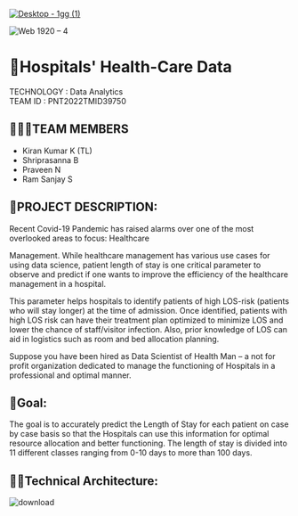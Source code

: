 
<a href="https://ibm-webpage-shrix1.vercel.app/">
 
![Desktop - 1gg (1)](https://user-images.githubusercontent.com/95226524/202843049-05d547e5-ba4b-4775-96ba-7c47164c307c.png)
 
</a>

![Web 1920 – 4](https://user-images.githubusercontent.com/92677078/190669952-389eafda-3a95-4005-9bf5-4fa1625a7300.png)

# 🏥Hospitals' Health-Care Data
TECHNOLOGY : Data Analytics <br>
TEAM ID : PNT2022TMID39750

## 👨‍👩‍👦TEAM MEMBERS
 - Kiran Kumar K (TL)
 - Shriprasanna B
 - Praveen N
 - Ram Sanjay S

## 📒PROJECT DESCRIPTION:
Recent Covid-19 Pandemic has raised alarms over one of the most overlooked areas to focus: Healthcare <br>

Management. While healthcare management has various use cases for using data science, patient length of stay is one critical parameter to observe and predict if one wants to improve the efficiency of the healthcare management in a hospital. <br>

This parameter helps hospitals to identify patients of high LOS-risk (patients who will stay longer) at the time of admission. Once identified, patients with high LOS risk can have their treatment plan optimized to minimize LOS and lower the chance of staff/visitor infection. Also, prior knowledge of LOS can aid in logistics such as room and bed allocation planning. <br>

Suppose you have been hired as Data Scientist of Health Man – a not for profit organization dedicated to manage the functioning of Hospitals in a professional and optimal manner. <br>

## 📖Goal:
The goal is to accurately predict the Length of Stay for each patient on case by case basis so that the Hospitals can use this information for optimal resource allocation and better functioning. The length of stay is divided into 11 different classes ranging from 0-10 days to more than 100 days.

## 👨‍💻Technical Architecture:
![download](https://user-images.githubusercontent.com/92677078/190690057-16763bfc-b141-4e2a-a17f-97031ec6ccb4.png)


